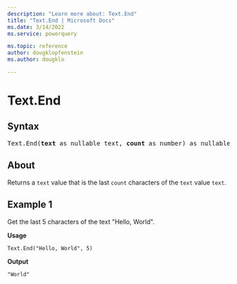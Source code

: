 ```yaml
---
description: "Learn more about: Text.End"
title: "Text.End | Microsoft Docs"
ms.date: 3/14/2022
ms.service: powerquery

ms.topic: reference
author: dougklopfenstein
ms.author: dougklo

---
```

# Text.End

## Syntax

<pre>
Text.End(<b>text</b> as nullable text, <b>count</b> as number) as nullable text
</pre> 
  
## About

Returns a `text` value that is the last `count` characters of the `text` value `text`.

## Example 1

Get the last 5 characters of the text "Hello, World".

**Usage**

```powerquery-m
Text.End("Hello, World", 5)
```

**Output**

`"World"`
